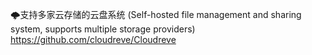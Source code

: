 🌩支持多家云存储的云盘系统 (Self-hosted file management and sharing system, supports multiple storage providers)
https://github.com/cloudreve/Cloudreve